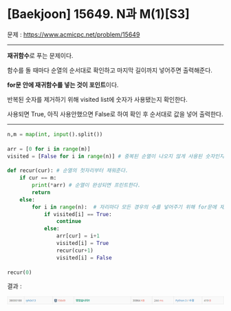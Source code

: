 # [Baekjoon] 15649. N과 M(1)[S3]

문제 : https://www.acmicpc.net/problem/15649

---

**재귀함수**로 푸는 문제이다.

함수를 돌 때마다 순열의 순서대로 확인하고 마지막 길이까지 넣어주면 출력해준다.

**for문 안에 재귀함수를 넣는 것이 포인트**이다.

반복된 숫자를 제거하기 위해 visited list에 숫자가 사용됐는지 확인한다.

사용되면 True, 아직 사용안했으면 False로 하여 확인 후 순서대로 값을 넣어 출력한다.

---

```python
n,m = map(int, input().split())

arr = [0 for i in range(m)]
visited = [False for i in range(n)] # 중복된 순열이 나오지 않게 사용된 숫자인지 확인!

def recur(cur): # 순열의 첫자리부터 채워준다.
    if cur == m:
        print(*arr) # 순열이 완성되면 프린트한다.
        return
    else:
        for i in range(n):  # 자리마다 모든 경우의 수를 넣어주기 위해 for문에 재귀함수를 넣는다.
            if visited[i] == True:
                continue
            else:
                arr[cur] = i+1
                visited[i] = True
                recur(cur+1)
                visited[i] = False

recur(0)
```

결과 : 

![image-20220123171441969](S3_15649.assets/image-20220123171441969.png)

